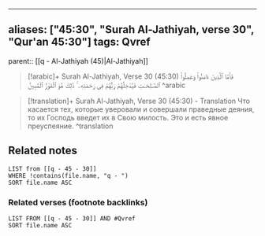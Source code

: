 
---
aliases: ["45:30", "Surah Al-Jathiyah, verse 30", "Qur'an 45:30"]
tags: Qvref
---

parent:: [[q - Al-Jathiyah (45)|Al-Jathiyah]]

> [!arabic]+ Surah Al-Jathiyah, Verse 30 (45:30)
> <span class="quran-arabic">فَأَمَّا ٱلَّذِينَ ءَامَنُوا۟ وَعَمِلُوا۟ ٱلصَّـٰلِحَـٰتِ فَيُدْخِلُهُمْ رَبُّهُمْ فِى رَحْمَتِهِۦ ۚ ذَٰلِكَ هُوَ ٱلْفَوْزُ ٱلْمُبِينُ</span>
^arabic

> [!translation]+ Surah Al-Jathiyah, Verse 30 (45:30) - Translation
> Что касается тех, которые уверовали и совершали праведные деяния, то их Господь введет их в Свою милость. Это и есть явное преуспеяние.
^translation



## Related notes
```dataview
LIST from [[q - 45 - 30]]
WHERE !contains(file.name, "q - ")
SORT file.name ASC
```

### Related verses (footnote backlinks)
```dataview
LIST FROM [[q - 45 - 30]] AND #Qvref
SORT file.name ASC
```


